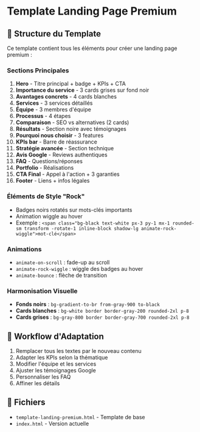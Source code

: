 # Template Landing Page Premium

## 🎯 Structure du Template

Ce template contient tous les éléments pour créer une landing page premium :

### Sections Principales
1. **Hero** - Titre principal + badge + KPIs + CTA
2. **Importance du service** - 3 cards grises sur fond noir
3. **Avantages concrets** - 4 cards blanches
4. **Services** - 3 services détaillés
5. **Équipe** - 3 membres d'équipe
6. **Processus** - 4 étapes
7. **Comparaison** - SEO vs alternatives (2 cards)
8. **Résultats** - Section noire avec témoignages
9. **Pourquoi nous choisir** - 3 features
10. **KPIs bar** - Barre de réassurance
11. **Stratégie avancée** - Section technique
12. **Avis Google** - Reviews authentiques
13. **FAQ** - Questions/réponses
14. **Portfolio** - Réalisations
15. **CTA Final** - Appel à l'action + 3 garanties
16. **Footer** - Liens + infos légales

### Éléments de Style "Rock"
- Badges noirs rotatés sur mots-clés importants
- Animation wiggle au hover
- Exemple : `<span class="bg-black text-white px-3 py-1 mx-1 rounded-sm transform -rotate-1 inline-block shadow-lg animate-rock-wiggle">mot-clé</span>`

### Animations
- `animate-on-scroll` : fade-up au scroll
- `animate-rock-wiggle` : wiggle des badges au hover
- `animate-bounce` : flèche de transition

### Harmonisation Visuelle
- **Fonds noirs** : `bg-gradient-to-br from-gray-900 to-black`
- **Cards blanches** : `bg-white border border-gray-200 rounded-2xl p-8`
- **Cards grises** : `bg-gray-800 border border-gray-700 rounded-2xl p-8`

## 🔄 Workflow d'Adaptation

1. Remplacer tous les textes par le nouveau contenu
2. Adapter les KPIs selon la thématique
3. Modifier l'équipe et les services
4. Ajuster les témoignages Google
5. Personnaliser les FAQ
6. Affiner les détails

## 📁 Fichiers
- `template-landing-premium.html` - Template de base
- `index.html` - Version actuelle